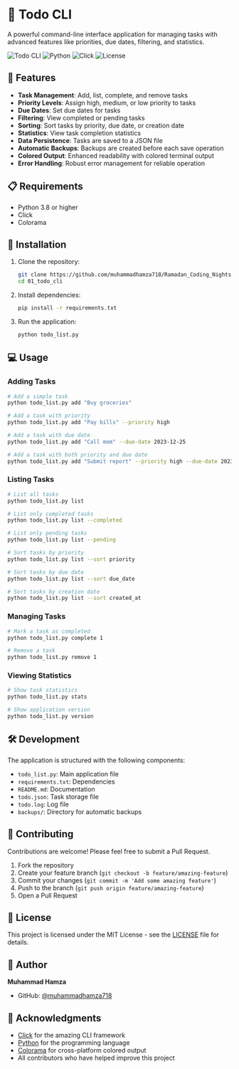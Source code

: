 # 📝 Todo CLI

A powerful command-line interface application for managing tasks with advanced features like priorities, due dates, filtering, and statistics.

![Todo CLI](https://img.shields.io/badge/Todo%20CLI-v1.0.0-blue)
![Python](https://img.shields.io/badge/Python-3.8%2B-blue)
![Click](https://img.shields.io/badge/Click-8.0%2B-green)
![License](https://img.shields.io/badge/License-MIT-green)

## 🌟 Features

- **Task Management**: Add, list, complete, and remove tasks
- **Priority Levels**: Assign high, medium, or low priority to tasks
- **Due Dates**: Set due dates for tasks
- **Filtering**: View completed or pending tasks
- **Sorting**: Sort tasks by priority, due date, or creation date
- **Statistics**: View task completion statistics
- **Data Persistence**: Tasks are saved to a JSON file
- **Automatic Backups**: Backups are created before each save operation
- **Colored Output**: Enhanced readability with colored terminal output
- **Error Handling**: Robust error management for reliable operation

## 📋 Requirements

- Python 3.8 or higher
- Click
- Colorama

## 🚀 Installation

1. Clone the repository:

   ```bash
   git clone https://github.com/muhammadhamza718/Ramadan_Coding_Nights_Challenge/01_todo_cli.git
   cd 01_todo_cli
   ```

2. Install dependencies:

   ```bash
   pip install -r requirements.txt
   ```

3. Run the application:
   ```bash
   python todo_list.py
   ```

## 💻 Usage

### Adding Tasks

```bash
# Add a simple task
python todo_list.py add "Buy groceries"

# Add a task with priority
python todo_list.py add "Pay bills" --priority high

# Add a task with due date
python todo_list.py add "Call mom" --due-date 2023-12-25

# Add a task with both priority and due date
python todo_list.py add "Submit report" --priority high --due-date 2023-12-31
```

### Listing Tasks

```bash
# List all tasks
python todo_list.py list

# List only completed tasks
python todo_list.py list --completed

# List only pending tasks
python todo_list.py list --pending

# Sort tasks by priority
python todo_list.py list --sort priority

# Sort tasks by due date
python todo_list.py list --sort due_date

# Sort tasks by creation date
python todo_list.py list --sort created_at
```

### Managing Tasks

```bash
# Mark a task as completed
python todo_list.py complete 1

# Remove a task
python todo_list.py remove 1
```

### Viewing Statistics

```bash
# Show task statistics
python todo_list.py stats

# Show application version
python todo_list.py version
```

## 🛠️ Development

The application is structured with the following components:

- `todo_list.py`: Main application file
- `requirements.txt`: Dependencies
- `README.md`: Documentation
- `todo.json`: Task storage file
- `todo.log`: Log file
- `backups/`: Directory for automatic backups

## 🤝 Contributing

Contributions are welcome! Please feel free to submit a Pull Request.

1. Fork the repository
2. Create your feature branch (`git checkout -b feature/amazing-feature`)
3. Commit your changes (`git commit -m 'Add some amazing feature'`)
4. Push to the branch (`git push origin feature/amazing-feature`)
5. Open a Pull Request

## 📝 License

This project is licensed under the MIT License - see the [LICENSE](LICENSE) file for details.

## 👤 Author

**Muhammad Hamza**

- GitHub: [@muhammadhamza718](https://github.com/muhammadhamza718)

## 🙏 Acknowledgments

- [Click](https://click.palletsprojects.com/) for the amazing CLI framework
- [Python](https://www.python.org/) for the programming language
- [Colorama](https://pypi.org/project/colorama/) for cross-platform colored output
- All contributors who have helped improve this project
